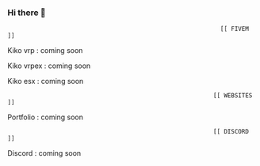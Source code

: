 ### Hi there 👋


                                                                [[ FIVEM ]]
         


Kiko vrp : coming soon

Kiko vrpex : coming soon

Kiko esx : coming soon


                                                              [[ WEBSITES ]]
        


Portfolio : coming soon



                                                              [[ DISCORD ]]
       


Discord : coming soon
